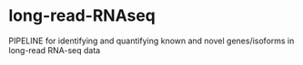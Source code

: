 # long-read-RNAseq
PIPELINE for identifying and quantifying known and novel genes/isoforms in long-read RNA-seq data
